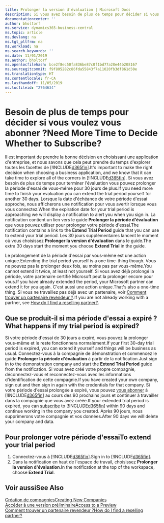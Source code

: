 ```yaml
---
title: Prolonger la version d'évaluation | Microsoft Docs
description: Si vous avez besoin de plus de temps pour décider si vous voulez vous abonner, vous pouvez prolonger votre version d'évaluation.
documentationcenter: ''
author: bholtorf
ms.service: dynamics365-business-central
ms.topic: article
ms.devlang: na
ms.tgt_pltfrm: na
ms.workload: na
ms.search.keywords: ''
ms.date: 11/01/2019
ms.author: bholtorf
ms.openlocfilehash: bce2f8ec50fa836be87c0f1bd77a28e44b208167
ms.sourcegitcommit: f9f805282c86fda55843f7a11020fb3df861d50e
ms.translationtype: HT
ms.contentlocale: fr-CA
ms.lasthandoff: 11/05/2019
ms.locfileid: "2764634"
---
```

# <a name="need-more-time-to-decide-whether-to-subscribe"></a><span data-ttu-id="fe150-103">Besoin de plus de temps pour décider si vous voulez vous abonner ?</span><span class="sxs-lookup"><span data-stu-id="fe150-103">Need More Time to Decide Whether to Subscribe?</span></span>
<span data-ttu-id="fe150-104">Il est important de prendre la bonne décision en choisissant une application d'entreprise, et nous savons que cela peut prendre du temps d'explorer toutes les facettes de [!INCLUDE[d365fin](includes/d365fin_md.md)].</span><span class="sxs-lookup"><span data-stu-id="fe150-104">It's important to make the right decision when choosing a business application, and we know that it can take time to explore all of the corners in [!INCLUDE[d365fin](includes/d365fin_md.md)].</span></span> <span data-ttu-id="fe150-105">Si vous avez besoin de plus de temps pour terminer l'évaluation vous pouvez prolonger la période d'essai de vous-même pour 30 jours de plus.</span><span class="sxs-lookup"><span data-stu-id="fe150-105">If you need more time to finish your evaluation you can extend the trial period yourself for another 30 days.</span></span> <span data-ttu-id="fe150-106">Lorsque la date d'échéance de votre période d'essai approche, nous afficherons une notification pour vous avertir lorsque vous vous connectez.</span><span class="sxs-lookup"><span data-stu-id="fe150-106">When the expiration date for your trial period is approaching we will display a notification to alert you when you sign in.</span></span> <span data-ttu-id="fe150-107">La notification contient un lien vers le guide **Prolonger la période d'évaluation** que vous pouvez utiliser pour prolonger votre période d'essai.</span><span class="sxs-lookup"><span data-stu-id="fe150-107">The notification contains a link to the **Extend Trial Period** guide that you can use to extend your trial period.</span></span> <span data-ttu-id="fe150-108">Les 30 jours supplémentaires lancent le moment où vous choisissez **Prolonger la version d'évaluation** dans le guide.</span><span class="sxs-lookup"><span data-stu-id="fe150-108">The extra 30 days start the moment you choose **Extend Trial** in the guide.</span></span>

<span data-ttu-id="fe150-109">Le prolongement de la période d'essai par vous-même est une action unique.</span><span class="sxs-lookup"><span data-stu-id="fe150-109">Extending the trial period yourself is a one time-thing though.</span></span> <span data-ttu-id="fe150-110">Vous ne pouvez pas la prolonger deux fois, au moins pas par vous-même.</span><span class="sxs-lookup"><span data-stu-id="fe150-110">You cannot extend it twice, at least not yourself.</span></span> <span data-ttu-id="fe150-111">Si vous avez déjà prolongé la période, votre partenaire certifié Microsoft peut la prolonger encore pour vous.</span><span class="sxs-lookup"><span data-stu-id="fe150-111">If you have already extended the period, your Microsoft partner can extend it for you again.</span></span> <span data-ttu-id="fe150-112">C'est aussi une action unique.</span><span class="sxs-lookup"><span data-stu-id="fe150-112">That's also a one-time thing.</span></span> <span data-ttu-id="fe150-113">Si vous ne travaillez pas déjà avec un partenaire, voir [Comment trouver un partenaire revendeur ?](across-faq.md#findpartner).</span><span class="sxs-lookup"><span data-stu-id="fe150-113">If you are not already working with a partner, see [How do I find a reselling partner?](across-faq.md#findpartner).</span></span>

## <a name="what-happens-if-my-trial-period-is-expired"></a><span data-ttu-id="fe150-114">Que se produit-il si ma période d'essai a expiré ?</span><span class="sxs-lookup"><span data-stu-id="fe150-114">What happens if my trial period is expired?</span></span>
<span data-ttu-id="fe150-115">Si votre période d'essai de 30 jours a expiré, vous pouvez la prolonger vous-même et le reste fonctionnera normalement.</span><span class="sxs-lookup"><span data-stu-id="fe150-115">If your first 30-day trial period is expired, you can extend it yourself and things will be business as usual.</span></span> <span data-ttu-id="fe150-116">Connectez-vous à la compagnie de démonstration et commencez le guide **Prolonger la période d'évaluation** à partir de la notification.</span><span class="sxs-lookup"><span data-stu-id="fe150-116">Just sign in to the demonstration company and start the **Extend Trial Period** guide from the notification.</span></span> <span data-ttu-id="fe150-117">Si vous avez créé votre propre compagnie, déconnectez-vous et reconnectez-vous avec les informations d'identification de cette compagnie.</span><span class="sxs-lookup"><span data-stu-id="fe150-117">If you have created your own company, sign out and then sign in again with the credentials for that company.</span></span> <span data-ttu-id="fe150-118">Si votre période d'essai prolongée a expiré, vous pouvez [vous abonner](https://go.microsoft.com/fwlink/?linkid=828659) à [!INCLUDE[d365fin](includes/d365fin_md.md)] au cours des 90 prochains jours et continuer à travailler dans la compagnie que vous avez créée.</span><span class="sxs-lookup"><span data-stu-id="fe150-118">If your extended trial period is expired, you can [subscribe](https://go.microsoft.com/fwlink/?linkid=828659) to [!INCLUDE[d365fin](includes/d365fin_md.md)] within 90 days and continue working in the company you created.</span></span> <span data-ttu-id="fe150-119">Après 90 jours, nous supprimerons votre compagnie et vos données.</span><span class="sxs-lookup"><span data-stu-id="fe150-119">After 90 days we will delete your company and data.</span></span> 

## <a name="to-extend-your-trial-period"></a><span data-ttu-id="fe150-120">Pour prolonger votre période d'essai</span><span class="sxs-lookup"><span data-stu-id="fe150-120">To extend your trial period</span></span>
1. <span data-ttu-id="fe150-121">Connectez-vous à [!INCLUDE[d365fin](includes/d365fin_md.md)].</span><span class="sxs-lookup"><span data-stu-id="fe150-121">Sign in to [!INCLUDE[d365fin](includes/d365fin_md.md)].</span></span>
2. <span data-ttu-id="fe150-122">Dans la notification en haut de l'espace de travail, choisissez **Prolonger la version d'évaluation**.</span><span class="sxs-lookup"><span data-stu-id="fe150-122">In the notification at the top of the workspace, choose **Extend Trial**.</span></span>

## <a name="see-also"></a><span data-ttu-id="fe150-123">Voir aussi</span><span class="sxs-lookup"><span data-stu-id="fe150-123">See Also</span></span>
[<span data-ttu-id="fe150-124">Création de compagnies</span><span class="sxs-lookup"><span data-stu-id="fe150-124">Creating New Companies</span></span>](about-new-company.md)  
[<span data-ttu-id="fe150-125">Accéder à une version préliminaire</span><span class="sxs-lookup"><span data-stu-id="fe150-125">Access to a Preview</span></span>](across-preview.md)  
[<span data-ttu-id="fe150-126">Comment trouver un partenaire revendeur ?</span><span class="sxs-lookup"><span data-stu-id="fe150-126">How do I find a reselling partner?</span></span>](across-faq.md#findpartner)  
